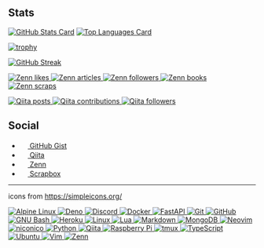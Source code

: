 <!-- ### Hi, there 👋 -->

## Stats

[![GitHub Stats Card](https://github-readme-stats.vercel.app/api?username=4513ECHO&show_icons=true&count_private=true&theme=onedark&hide_border=true)](https://github.com/anuraghazra/github-readme-stats)
[![Top Languages Card](https://github-readme-stats.vercel.app/api/top-langs/?username=4513ECHO&count_private=true&layout=compact&langs_count=12&theme=onedark&hide_border=true)](https://github.com/anuraghazra/github-readme-stats)

[![trophy](https://github-profile-trophy.vercel.app/?username=4513ECHO&no-frame=true&theme=onedark)](https://github.com/ryo-ma/github-profile-trophy)

[![GitHub Streak](http://github-readme-streak-stats.herokuapp.com?user=4513ECHO&hide_border=true&theme=onedark)](https://github.com/DenverCoder1/github-readme-streak-stats)

[![Zenn likes](https://zenn.badge.nikaera.com/s/4513echo/likes?style=flat)
 ![Zenn articles](https://zenn.badge.nikaera.com/s/4513echo/articles?style=flat)
 ![Zenn followers](https://zenn.badge.nikaera.com/s/4513echo/followers?style=flat)
 ![Zenn books](https://zenn.badge.nikaera.com/s/4513echo/books?style=flat)
 ![Zenn scraps](https://zenn.badge.nikaera.com/s/4513echo/scraps?style=flat)
](https://zenn.dev/4513echo)

[![Qiita posts](https://qiita-badge.apiapi.app/s/4513echo/posts.svg)
 ![Qiita contributions](https://qiita-badge.apiapi.app/s/4513echo/contributions.svg)
 ![Qiita followers](https://qiita-badge.apiapi.app/s/4513echo/followers.svg)
](http://qiita.com/4513echo)

## Social

- [<img height="16" width="16" src="https://scrapbox.io/api/pages/icons/GitHub/icon" /> GitHub Gist](https://gist.github.com/4513ECHO)
- [<img height="16" width="16" src="https://scrapbox.io/api/pages/icons/qiita/icon" /> Qiita](https://qiita.com/4513echo)
- [<img height="16" width="16" src="https://scrapbox.io/api/pages/icons2/zenn/icon" /> Zenn](https://zenn.dev/4513echo)
- [<img height="16" width="16" src="https://nota.github.io/press-kit/S-icon.svg" /> Scrapbox](https://scrapbox.io/4513echo)

- - - 

icons from https://simpleicons.org/

[
 ![Alpine Linux](https://img.shields.io/static/v1?style=for-the-badge&message=Alpine+Linux&color=0D597F&logo=Alpine+Linux&logoColor=FFFFFF&label=)
 ![Deno](https://img.shields.io/static/v1?style=for-the-badge&message=Deno&color=000000&logo=Deno&logoColor=FFFFFF&label=)
 ![Discord](https://img.shields.io/static/v1?style=for-the-badge&message=Discord&color=5865F2&logo=Discord&logoColor=FFFFFF&label=)
 ![Docker](https://img.shields.io/static/v1?style=for-the-badge&message=Docker&color=2496ED&logo=Docker&logoColor=FFFFFF&label=)
 ![FastAPI](https://img.shields.io/static/v1?style=for-the-badge&message=FastAPI&color=009688&logo=FastAPI&logoColor=FFFFFF&label=)
 ![Git](https://img.shields.io/static/v1?style=for-the-badge&message=Git&color=F05032&logo=Git&logoColor=FFFFFF&label=)
 ![GitHub](https://img.shields.io/static/v1?style=for-the-badge&message=GitHub&color=181717&logo=GitHub&logoColor=FFFFFF&label=)
 ![GNU Bash](https://img.shields.io/static/v1?style=for-the-badge&message=GNU+Bash&color=4EAA25&logo=GNU+Bash&logoColor=FFFFFF&label=)
 ![Heroku](https://img.shields.io/static/v1?style=for-the-badge&message=Heroku&color=430098&logo=Heroku&logoColor=FFFFFF&label=)
 ![Linux](https://img.shields.io/static/v1?style=for-the-badge&message=Linux&color=222222&logo=Linux&logoColor=FCC624&label=)
 ![Lua](https://img.shields.io/static/v1?style=for-the-badge&message=Lua&color=2C2D72&logo=Lua&logoColor=FFFFFF&label=)
 ![Markdown](https://img.shields.io/static/v1?style=for-the-badge&message=Markdown&color=000000&logo=Markdown&logoColor=FFFFFF&label=)
 ![MongoDB](https://img.shields.io/static/v1?style=for-the-badge&message=MongoDB&color=47A248&logo=MongoDB&logoColor=FFFFFF&label=)
 ![Neovim](https://img.shields.io/static/v1?style=for-the-badge&message=Neovim&color=57A143&logo=Neovim&logoColor=FFFFFF&label=)
 ![niconico](https://img.shields.io/static/v1?style=for-the-badge&message=niconico&color=231815&logo=niconico&logoColor=FFFFFF&label=)
 ![Python](https://img.shields.io/static/v1?style=for-the-badge&message=Python&color=3776AB&logo=Python&logoColor=FFFFFF&label=)
 ![Qiita](https://img.shields.io/static/v1?style=for-the-badge&message=Qiita&color=222222&logo=Qiita&logoColor=55C500&label=)
 ![Raspberry Pi](https://img.shields.io/static/v1?style=for-the-badge&message=Raspberry+Pi&color=A22846&logo=Raspberry+Pi&logoColor=FFFFFF&label=)
 ![tmux](https://img.shields.io/static/v1?style=for-the-badge&message=tmux&color=1BB91F&logo=tmux&logoColor=FFFFFF&label=)
 ![TypeScript](https://img.shields.io/static/v1?style=for-the-badge&message=TypeScript&color=3178C6&logo=TypeScript&logoColor=FFFFFF&label=)
 ![Ubuntu](https://img.shields.io/static/v1?style=for-the-badge&message=Ubuntu&color=E95420&logo=Ubuntu&logoColor=FFFFFF&label=)
 ![Vim](https://img.shields.io/static/v1?style=for-the-badge&message=Vim&color=019733&logo=Vim&logoColor=FFFFFF&label=)
 ![Zenn](https://img.shields.io/static/v1?style=for-the-badge&message=Zenn&color=3EA8FF&logo=Zenn&logoColor=FFFFFF&label=)
](https://github.com/progfay/shields-with-icon/)

<!--
**4513ECHO/4513ECHO** is a ✨ _special_ ✨ repository because its `README.md` (this file) appears on your GitHub profile.

Here are some ideas to get you started:

- 🔭 I’m currently working on ...
- 🌱 I’m currently learning ...
- 👯 I’m looking to collaborate on ...
- 🤔 I’m looking for help with ...
- 💬 Ask me about ...
- 📫 How to reach me: ...
- 😄 Pronouns: ...
- ⚡ Fun fact: ...
-->
